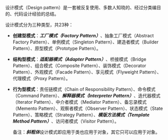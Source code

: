 设计模式（Design pattern）是一套被反复使用、多数人知晓的、经过分类编目的、代码设计经验的总结。

设计模式分为三种类型，共23种：

- **创建型模式**：***工厂模式（Factory Pattern）***、抽象工厂模式（Abstract Factory Pattern）、单例模式（Singleton Pattern）、建造者模式（Builder Pattern）、原型模式（Prototype Pattern）。

- **结构型模式**：***适配器模式（Adapter Pattern）***、桥接模式（Bridge Pattern）、组合模式（Composite Pattern）、装饰模式（Decorator Pattern）、外观模式（Facade Pattern）、享元模式（Flyweight Pattern）、代理模式（Proxy Pattern）。

- **行为型模式**：责任链模式（Chain of Responsibility Pattern）、命令模式（Command Pattern）、***解释器模式（Interpreter Pattern）***、迭代器模式（Iterator Pattern）、中介者模式（Mediator Pattern）、备忘录模式（Memento Pattern）、观察者模式（Observer Pattern）、状态模式（State Pattern）、策略模式（Strategy Pattern）、***模版方法模式（Template Method Pattern）***、访问者模式（Visitor Pattern）。

  备注：***斜粗体***设计模式即应用于类也应用于对象，其它只可以应用于对象。 
